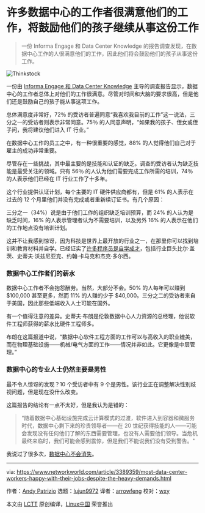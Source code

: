 [#]: collector: (lujun9972)
[#]: translator: (arrowfeng)
[#]: reviewer: (wxy)
[#]: publisher: (wxy)
[#]: url: (https://linux.cn/article-10797-1.html)
[#]: subject: (Most data center workers happy with their jobs -- despite the heavy demands)
[#]: via: (https://www.networkworld.com/article/3389359/most-data-center-workers-happy-with-their-jobs-despite-the-heavy-demands.html#tk.rss_all)
[#]: author: (Andy Patrizio https://www.networkworld.com/author/Andy-Patrizio/)

许多数据中心的工作者很满意他们的工作，将鼓励他们的孩子继续从事这份工作
======

> 一份 Informa Engage 和 Data Center Knowledge 的报告调查发现，在数据中心工作的人很满意他们的工作，因此他们将会鼓励他们的孩子从事这份工作。

![Thinkstock][1]

一份由 [Informa Engage 和 Data Center Knowledge][2] 主导的调查报告显示，数据中心的工作者总体上对他们的工作很满意。尽管对时间和大脑的要求很高，但是他们还是鼓励自己的孩子能从事这项工作。

总体满意度非常好，72％ 的受访者普遍同意“我喜欢我目前的工作”这一说法，三分之一的受访者则表示非常同意。75％ 的人同意声明，“如果我的孩子、侄女或侄子问，我将建议他们进入 IT 行业。”

在数据中心工作的员工之中，有一种很重要的感觉，88% 的人觉得他们自己对于雇主的成功非常重要。

尽管存在一些挑战，其中最主要的是技能和认证的缺乏。调查的受访者认为缺乏技能是最受关注的领域。只有 56％ 的人认为他们需要完成工作所需的培训，74％ 的人表示他们已经在 IT 行业工作了十多年。

这个行业提供认证计划，每个主要的 IT 硬件供应商都有，但是 61% 的人表示在过去的 12 个月里他们并没有完成或者重新续订证书。有几个原因：

三分之一（34%）说是由于他们工作的组织缺乏培训预算，而 24% 的人认为是缺乏时间，16% 的人表示管理者认为不需要培训，以及另外 16% 的人表示在他们的工作地点没有培训计划。

这并不让我感到惊讶，因为科技是世界上最开放的行业之一，在那里你可以找到培训和教育材料并自学。已经证实了[许多程序员是自学成才][4]，包括行业巨头比尔·盖茨、史蒂夫·沃兹尼亚克、约翰·卡马克和杰克·多尔西。

### 数据中心工作者们的薪水

数据中心工作者不会抱怨酬劳。当然，大部分不会。50% 的人每年可以赚到 $100,000 甚至更多，然而 11% 的人赚的少于 $40,000。三分之二的受访者来自于美国，因此那些低端收入人士可能在国外。

有一个值得注意的差异。史蒂夫·布朗是伦敦数据中心人力资源的总经理，他说软件工程师获得的薪水比硬件工程师多。

布朗在这篇报道中说，“数据中心软件工程方面的工作可以与高收入的职业媲美，而在物理基础设施——机械/电气方面的工作——情况并非如此。它更像是中层管理。”

### 数据中心的专业人士仍然主要是男性

最不令人惊讶的发现？10 个受访者中有 9 个是男性。该行业正在调整解决性别歧视问题，但是现在没什么改变。

这篇报告的结论有一点不太好，但是我认为是错的：

> “随着数据中心基础设施完成云计算模式的过渡，软件进入到容器和微服务时代，数据中心剩下来的珍贵领导者——在 20 世纪获得技能的人——可能会发现没有任何他们了解的东西需要管理，也没有人需要他们领导。当危机最终来临时，我们可能会感到震惊，但是我们不能说我们没有受到警告。"

我说过了很多次，[数据中心不会消失][6]。

--------------------------------------------------------------------------------

via: https://www.networkworld.com/article/3389359/most-data-center-workers-happy-with-their-jobs-despite-the-heavy-demands.html

作者：[Andy Patrizio][a]
选题：[lujun9972][b]
译者：[arrowfeng](https://github.com/arrowfeng)
校对：[wxy](https://github.com/wxy)

本文由 [LCTT](https://github.com/LCTT/TranslateProject) 原创编译，[Linux中国](https://linux.cn/) 荣誉推出

[a]: https://www.networkworld.com/author/Andy-Patrizio/
[b]: https://github.com/lujun9972
[1]: https://images.idgesg.net/images/article/2018/02/data_center_thinkstock_879720438-100749725-large.jpg
[2]: https://informa.tradepub.com/c/pubRD.mpl?sr=oc&_t=oc:&qf=w_dats04&ch=datacenterkids
[3]: https://www.networkworld.com/article/3276025/20-hot-jobs-ambitious-it-pros-should-shoot-for.html
[4]: https://www.networkworld.com/article/3046178/survey-finds-most-coders-are-self-taught.html
[5]: https://pluralsight.pxf.io/c/321564/424552/7490?u=https%3A%2F%2Fwww.pluralsight.com%2Fpaths%2Fupgrading-your-technology-career
[6]: https://www.networkworld.com/article/3289509/two-studies-show-the-data-center-is-thriving-instead-of-dying.html
[7]: https://www.facebook.com/NetworkWorld/
[8]: https://www.linkedin.com/company/network-world

